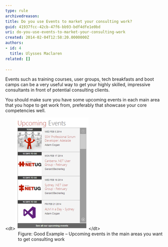```yaml
---
type: rule
archivedreason: 
title: Do you use Events to market your consulting work?
guid: 41937fcc-42cb-47f6-bb93-bdf4dfe1e0bd
uri: do-you-use-events-to-market-your-consulting-work
created: 2014-02-04T12:58:20.0000000Z
authors:
- id: 4
  title: Ulysses Maclaren
related: []

---
```


Events such as training courses, user groups, tech breakfasts and boot camps can be a very useful way to get your highly skilled, impressive consultants in front of potential consulting clients. 
<!--endintro-->

You should make sure you have some upcoming events in each main area that you hope to get work from, preferably that showcase your core competencies well.
<dl class="goodImage">&lt;dt&gt;<img src="upcoming-events.png" alt="">&lt;/dt&gt;<dd>Figure: Good Example – Upcoming events in the main areas you want to get consulting work</dd></dl>
